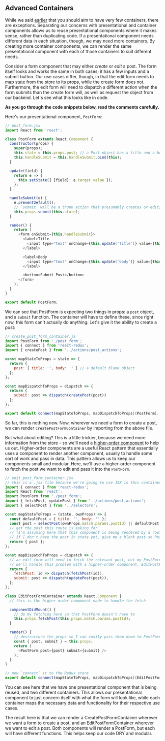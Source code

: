 ## Advanced Containers

While we said [earlier][containers] that you should aim to have very few containers, there are exceptions.
Separating our concerns with presentational and container components allows us to reuse presentational components where it makes sense, rather than duplicating code.
If a presentational component needs different data in each situation, though, we may need more containers.
By creating more container components, we can render the same presentational component with each of those containers to suit different needs.

Consider a form component that may either *create* or *edit* a post.
The form itself looks and works the same in both cases; it has a few inputs and a submit button.
Our use cases differ, though, in that the edit form needs to map state from the store to its props, while the create form does not.
Furthermore, the edit form will need to dispatch a different action when the form submits than the create form will, as well as request the object from our backend. Let's see what this looks like in code.

**As you go through the code snippets below, read the comments carefully.**

Here's our presentational component, `PostForm`:

```js
// post_form.jsx
import React from 'react';

class PostForm extends React.Component {
  constructor(props) {
    super(props);
    this.state = this.props.post; // a Post object has a title and a body
    this.handleSubmit = this.handleSubmit.bind(this);
  }

  update(field) {
    return e => {
      this.setState({ [field]: e.target.value });
    };
  }

  handleSubmit(e) {
    e.preventDefault();
    // `submit` will be a thunk action that presumably creates or edits a post
    this.props.submit(this.state);
  }

  render() {
    return (
      <form onSubmit={this.handleSubmit}>
        <label>Title
          <input type="text" onChange={this.update('title')} value={this.state.title} />
        </label>

        <label>Body
          <input type="text" onChange={this.update('body')} value={this.state.body} />
        </label>

        <button>Submit Post</button>
      </form>
    );
  }
}

export default PostForm;
```

We can see that PostForm is expecting two things in props: a `post` object, and a `submit` function. The container will have to define these, since right now, this form can't actually do anything. Let's give it the ability to create a post:

```js
// create_post_form_container.js
import PostForm from './post_form';
import { connect } from 'react-redux';
import { createPost } from '../actions/post_actions';

const mapStateToProps = state => {
  return {
    post: { title: '', body: '' } // a default blank object
  };
};

const mapDispatchToProps = dispatch => {
  return {
    submit: post => dispatch(createPost(post))
  };
};

export default connect(mapStateToProps, mapDispatchToProps)(PostForm);
```

So far, this is nothing new.
Now, wherever we need a form to create a post, we can render `CreatePostFormContainer` by importing from the above file.

But what about editing?
This is a little trickier, because we need more information from the store - so we'll need a [higher-order component](https://spin.atomicobject.com/2017/03/02/higher-order-components-in-react/) to help us out. Higher-order components are a useful React pattern that essentially uses a component to render another component, usually to handle some sort of work and pass in data. This pattern allows us to keep our components small and modular. Here, we'll use a higher-order component to fetch the post we want to edit and pass it into the `PostForm`.

```js
// edit_post_form_container.jsx
// this is a .jsx file because we're going to use JSX in this container
import { connect } from 'react-redux';
import React from 'react';
import PostForm from './post_form';
import { fetchPost, updatePost } from '../actions/post_actions';
import { selectPost } from '../selectors';

const mapStateToProps = (state, ownProps) => {
  const defaultPost = { title: '', body: '' };
  const post = selectPost(ownProps.match.params.postId) || defaultPost;
  // get the post this route is asking for
  // (I'm assuming here that this component is being rendered by a route)
  // if I don't have the post in state yet, give me a blank post so PostForm doesn't break
  return { post };
};

const mapDispatchToProps = dispatch => {
  // an edit form will need to fetch the relevant post, but my PostForm shouldn't handle that
  // we'll handle this problem with a higher-order component, EditPostFormContainer
  return {
    fetchPost: id => dispatch(fetchPost(id)),
    submit: post => dispatch(updatePost(post)),
  };
};

class EditPostFormContainer extends React.Component {
  // this is the higher-order component made to handle the fetch

  componentDidMount() {
    // do my fetching here so that PostForm doesn't have to
    this.props.fetchPost(this.props.match.params.postId);
  }

  render() {
    // destructure the props so I can easily pass them down to PostForm
    const { post, submit } = this.props;
    return (
      <PostForm post={post} submit={submit} />
    );
  }
}

// now `connect` it to the Redux store
export default connect(mapStateToProps, mapDispatchToProps)(EditPostFormContainer);
```

You can see here that we have one presentational component that is being reused, and two different containers.
This allows our presentational component to just concern itself with what the form will look like, while each container maps the necessary data and functionality for their respective use cases.

The result here is that we can render a CreatePostFormContainer wherever we want a form to create a post, and an EditPostFormContainer wherever we want to edit a post.
Both components will render a PostForm, but each will have different functions. This helps keep our code DRY and modular.

[containers]: (containers.md)
